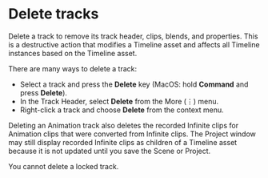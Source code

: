# Delete tracks

Delete a track to remove its track header, clips, blends, and properties. This is a destructive action that modifies a Timeline asset and affects all Timeline instances based on the Timeline asset.

There are many ways to delete a track:
* Select a track and press the **Delete** key (MacOS: hold **Command** and press **Delete**).
* In the Track Header, select **Delete** from the More (⋮) menu.
* Right-click a track and choose **Delete** from the context menu.

Deleting an Animation track also deletes the recorded Infinite clips for Animation clips that were converted from Infinite clips. The Project window may still display recorded Infinite clips as children of a Timeline asset because it is not updated until you save the Scene or Project.

You cannot delete a locked track.
